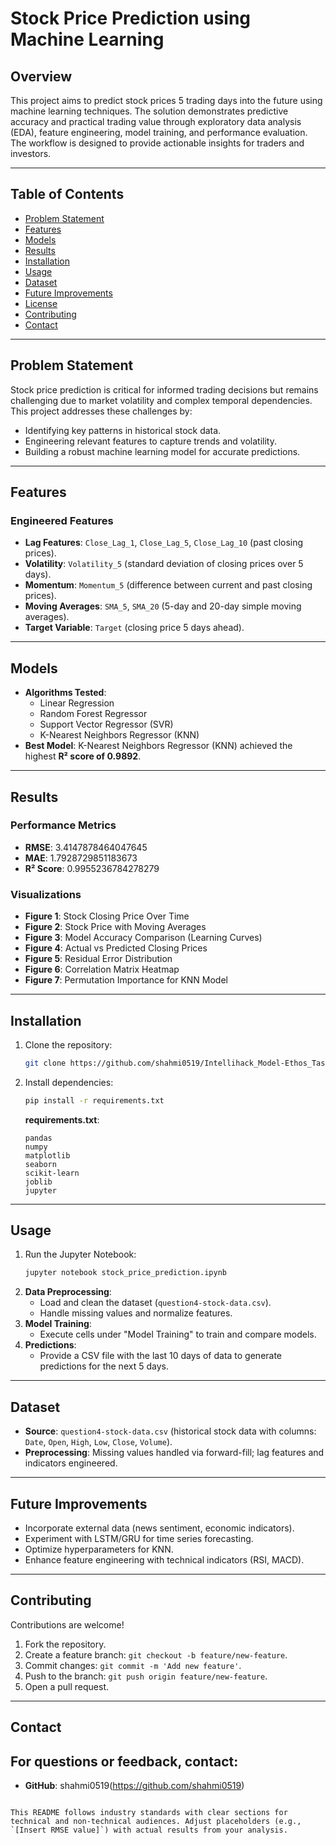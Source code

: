 
# Stock Price Prediction using Machine Learning

## Overview
This project aims to predict stock prices 5 trading days into the future using machine learning techniques. The solution demonstrates predictive accuracy and practical trading value through exploratory data analysis (EDA), feature engineering, model training, and performance evaluation. The workflow is designed to provide actionable insights for traders and investors.

---

## Table of Contents
- [Problem Statement](#problem-statement)
- [Features](#features)
- [Models](#models)
- [Results](#results)
- [Installation](#installation)
- [Usage](#usage)
- [Dataset](#dataset)
- [Future Improvements](#future-improvements)
- [License](#license)
- [Contributing](#contributing)
- [Contact](#contact)

---

## Problem Statement
Stock price prediction is critical for informed trading decisions but remains challenging due to market volatility and complex temporal dependencies. This project addresses these challenges by:
- Identifying key patterns in historical stock data.
- Engineering relevant features to capture trends and volatility.
- Building a robust machine learning model for accurate predictions.

---

## Features
### Engineered Features
- **Lag Features**: `Close_Lag_1`, `Close_Lag_5`, `Close_Lag_10` (past closing prices).
- **Volatility**: `Volatility_5` (standard deviation of closing prices over 5 days).
- **Momentum**: `Momentum_5` (difference between current and past closing prices).
- **Moving Averages**: `SMA_5`, `SMA_20` (5-day and 20-day simple moving averages).
- **Target Variable**: `Target` (closing price 5 days ahead).

---

## Models
- **Algorithms Tested**:
  - Linear Regression
  - Random Forest Regressor
  - Support Vector Regressor (SVR)
  - K-Nearest Neighbors Regressor (KNN)
- **Best Model**: K-Nearest Neighbors Regressor (KNN) achieved the highest **R² score of 0.9892**.

---

## Results
### Performance Metrics
- **RMSE**: 3.4147878464047645
- **MAE**: 1.7928729851183673
- **R² Score**: 0.9955236784278279

### Visualizations
- **Figure 1**: Stock Closing Price Over Time 
- **Figure 2**: Stock Price with Moving Averages  
- **Figure 3**: Model Accuracy Comparison (Learning Curves)  
- **Figure 4**: Actual vs Predicted Closing Prices  
- **Figure 5**: Residual Error Distribution  
- **Figure 6**: Correlation Matrix Heatmap  
- **Figure 7**: Permutation Importance for KNN Model  

---

## Installation
1. Clone the repository:
   ```bash
   git clone https://github.com/shahmi0519/Intellihack_Model-Ethos_Task04/tree/main
   ```
2. Install dependencies:
   ```bash
   pip install -r requirements.txt
   ```
   **requirements.txt**:
   ```
   pandas
   numpy
   matplotlib
   seaborn
   scikit-learn
   joblib
   jupyter
   ```

---

## Usage
1. Run the Jupyter Notebook:
   ```bash
   jupyter notebook stock_price_prediction.ipynb
   ```
2. **Data Preprocessing**:
   - Load and clean the dataset (`question4-stock-data.csv`).
   - Handle missing values and normalize features.
3. **Model Training**:
   - Execute cells under "Model Training" to train and compare models.
4. **Predictions**:
   - Provide a CSV file with the last 10 days of data to generate predictions for the next 5 days.

---

## Dataset
- **Source**: `question4-stock-data.csv` (historical stock data with columns: `Date`, `Open`, `High`, `Low`, `Close`, `Volume`).
- **Preprocessing**: Missing values handled via forward-fill; lag features and indicators engineered.

---

## Future Improvements
- Incorporate external data (news sentiment, economic indicators).
- Experiment with LSTM/GRU for time series forecasting.
- Optimize hyperparameters for KNN.
- Enhance feature engineering with technical indicators (RSI, MACD).

---

## Contributing
Contributions are welcome!  
1. Fork the repository.  
2. Create a feature branch: `git checkout -b feature/new-feature`.  
3. Commit changes: `git commit -m 'Add new feature'`.  
4. Push to the branch: `git push origin feature/new-feature`.  
5. Open a pull request.

---

## Contact
For questions or feedback, contact:  
-  
- **GitHub**: shahmi0519(https://github.com/shahmi0519)
``` 

This README follows industry standards with clear sections for technical and non-technical audiences. Adjust placeholders (e.g., `[Insert RMSE value]`) with actual results from your analysis.
